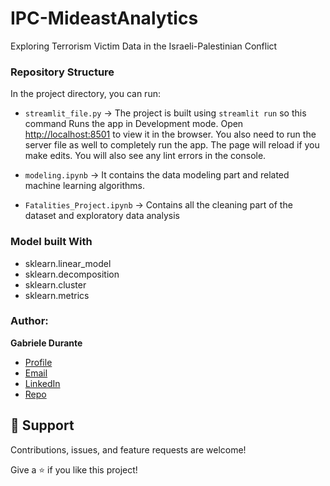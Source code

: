 # IPC-MideastAnalytics
Exploring Terrorism Victim Data in the Israeli-Palestinian Conflict

### Repository Structure

In the project directory, you can run:

- `streamlit_file.py` ->
  The project is built using `streamlit run` so this command Runs the app in Development mode. Open [http://localhost:8501](http://localhost:8501) to view it in the browser. You also need to run the server file as well to completely run the app. The page will reload if you make edits.
  You will also see any lint errors in the console.

- `modeling.ipynb` ->
  It contains the data modeling part and related machine learning algorithms.

- `Fatalities_Project.ipynb` ->
  Contains all the cleaning part of the dataset and exploratory data analysis

### Model built With

- sklearn.linear_model
- sklearn.decomposition
- sklearn.cluster
- sklearn.metrics

### Author:

**Gabriele Durante**

- [Profile](https://github.com/exdsgift "Gabriele Durante")
- [Email](mailto:gabrieledurante01@gmail.com?subject=Hi "Hi!")
- [LinkedIn](https://www.linkedin.com/in/gabrieledurante/ "LinkedIn")
- [Repo](https://github.com/Rohit19060/<IPC-MideastAnalytics> "<IPC-MideastAnalytics> Repo")

## 🤝 Support

Contributions, issues, and feature requests are welcome!

Give a ⭐️ if you like this project!
